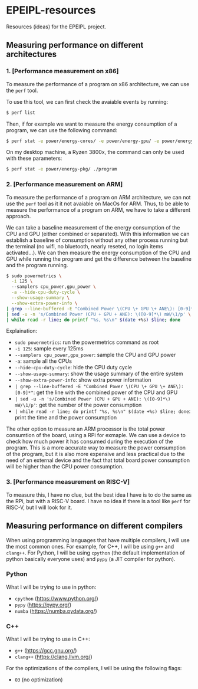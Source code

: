 # EPEIPL-resources

Resources (ideas) for the EPEIPL project.

## Measuring performance on different architectures

### 1. [Performance measurement on x86]
To measure the performance of a program on x86 architecture, we can use the `perf` tool. 

To use this tool, we can first check the avaiable events by running:
```bash
$ perf list
```

Then, if for example we want to measure the energy consumption of a program, we can use the following command:
```bash
$ perf stat -e power/energy-cores/ -e power/energy-gpu/ -e power/energy-pkg/ -e power/energy-ram/ ./program
```

On my desktop machine, a Ryzen 3800x, the command can only be used with these parameters:
```bash
$ perf stat -e power/energy-pkg/ ./program
```

### 2. [Performance measurement on ARM]
To measure the performance of a program on ARM architecture, we can not use the `perf` tool as it it not avaiable on MacOs for ARM. Thus, to be able to measure the performance of a program on ARM, we have to take a different approach.

We can take a baseline measurement of the energy consumption of the CPU and GPU (either combined or separated). With this information we can establish a baseline of consumption without any other process running but the terminal (no wifi, no bluetooth, nearly reseted, no login items activated...).
We can then measure the energy consumption of the CPU and GPU while running the program and get the difference between the baseline and the program running.
```bash
$ sudo powermetrics \
  -i 125 \ 
  --samplers cpu_power,gpu_power \
  -a --hide-cpu-duty-cycle \
  --show-usage-summary \
  --show-extra-power-info \
| grep --line-buffered -E "Combined Power \(CPU \+ GPU \+ ANE\): [0-9]*" \
| sed -u -n 's/Combined Power (CPU + GPU + ANE): \([0-9]*\) mW/\1/p' \
| while read -r line; do printf "%s, %s\n" $(date +%s) $line; done
```

Explaination:
- `sudo powermetrics`: run the powermetrics command as root
- `-i 125`: sample every 125ms
- `--samplers cpu_power,gpu_power`: sample the CPU and GPU power
- `-a`: sample all the CPUs
- `--hide-cpu-duty-cycle`: hide the CPU duty cycle
- `--show-usage-summary`: show the usage summary of the entire system
- `--show-extra-power-info`: show extra power information
- `| grep --line-buffered -E "Combined Power \(CPU \+ GPU \+ ANE\): [0-9]*"`: get the line with the combined power of the CPU and GPU
- `| sed -u -n 's/Combined Power (CPU + GPU + ANE): \([0-9]*\) mW/\1/p'`: get the number of the power consumption
- `| while read -r line; do printf "%s, %s\n" $(date +%s) $line; done`: print the time and the power consumption

The other option to measure an ARM processor is the total power consumtion of the board, using a RPi for exmaple. We can use a device to check how much power it has consumed during the execution of the program. This is a more accurate way to measure the power consumption of the program, but it is also more expensive and less practical due to the need of an external device and the fact that total board power consumption will be higher than the CPU power consumption.


### 3. [Performance measurement on RISC-V]

To measure this, I have no clue, but the best idea I have is to do the same as the RPi, but with a RISC-V board. I have no idea if there is a tool like `perf` for RISC-V, but I will look for it.


## Measuring performance on different compilers

When using programming languages that have multiple compilers, I will use the most common ones. For example, for C++, I will be using `g++` and `clang++`. For Python, I will be using `cpython` (the default implementation of python basically everyone uses) and `pypy` (a JIT compiler for python). 

### Python
What I will be trying to use in python:
- `cpython` (https://www.python.org/)
- `pypy` (https://pypy.org/)
- `numba` (https://numba.pydata.org/)

### C++
What I will be trying to use in C++:
- `g++` (https://gcc.gnu.org/) 
- `clang++` (https://clang.llvm.org/)

For the optimizations of the compilers, I will be using the following flags:
- `O3` (no optimization)